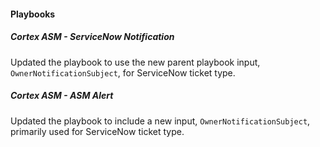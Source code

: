 
#### Playbooks

##### Cortex ASM - ServiceNow Notification

Updated the playbook to use the new parent playbook input, `OwnerNotificationSubject`, for ServiceNow ticket type.


##### Cortex ASM - ASM Alert

Updated the playbook to include a new input, `OwnerNotificationSubject`, primarily used for ServiceNow ticket type.